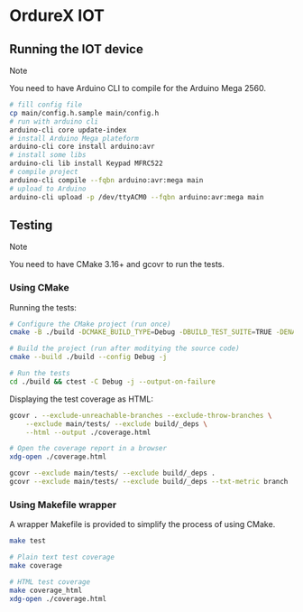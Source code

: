# OrdureX IOT

## Running the IOT device

> [!Note]
> You need to have Arduino CLI to compile for the Arduino Mega 2560.

```sh
# fill config file
cp main/config.h.sample main/config.h
# run with arduino cli
arduino-cli core update-index
# install Arduino Mega plateform
arduino-cli core install arduino:avr
# install some libs
arduino-cli lib install Keypad MFRC522
# compile project
arduino-cli compile --fqbn arduino:avr:mega main
# upload to Arduino
arduino-cli upload -p /dev/ttyACM0 --fqbn arduino:avr:mega main
```

## Testing

> [!Note]
> You need to have CMake 3.16+ and gcovr to run the tests.

### Using CMake

Running the tests:

```sh
# Configure the CMake project (run once)
cmake -B ./build -DCMAKE_BUILD_TYPE=Debug -DBUILD_TEST_SUITE=TRUE -DENABLE_TEST_COVERAGE=TRUE

# Build the project (run after moditying the source code)
cmake --build ./build --config Debug -j

# Run the tests
cd ./build && ctest -C Debug -j --output-on-failure
```

Displaying the test coverage as HTML:

```sh
gcovr . --exclude-unreachable-branches --exclude-throw-branches \
    --exclude main/tests/ --exclude build/_deps \
    --html --output ./coverage.html

# Open the coverage report in a browser
xdg-open ./coverage.html
```

```sh
gcovr --exclude main/tests/ --exclude build/_deps .
gcovr --exclude main/tests/ --exclude build/_deps --txt-metric branch .
```

### Using Makefile wrapper

A wrapper Makefile is provided to simplify the process of using CMake.

```sh
make test
```

```sh
# Plain text test coverage
make coverage 

# HTML test coverage
make coverage_html
xdg-open ./coverage.html
```

